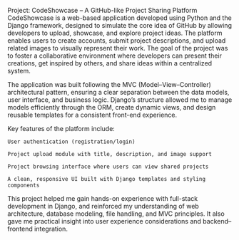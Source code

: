 Project: CodeShowcase – A GitHub-like Project Sharing Platform
CodeShowcase is a web-based application developed using Python and the Django framework, designed to simulate the core idea of GitHub by allowing developers to upload, showcase, and explore project ideas. The platform enables users to create accounts, submit project descriptions, and upload related images to visually represent their work. The goal of the project was to foster a collaborative environment where developers can present their creations, get inspired by others, and share ideas within a centralized system.

The application was built following the MVC (Model–View–Controller) architectural pattern, ensuring a clear separation between the data models, user interface, and business logic. Django’s structure allowed me to manage models efficiently through the ORM, create dynamic views, and design reusable templates for a consistent front-end experience.

Key features of the platform include:

    User authentication (registration/login)

    Project upload module with title, description, and image support

    Project browsing interface where users can view shared projects

    A clean, responsive UI built with Django templates and styling components

This project helped me gain hands-on experience with full-stack development in Django, and reinforced my understanding of web architecture, database modeling, file handling, and MVC principles. It also gave me practical insight into user experience considerations and backend–frontend integration.
